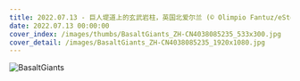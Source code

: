 ```yaml
---
title: 2022.07.13 - 巨人堤道上的玄武岩柱，英国北爱尔兰 (© Olimpio Fantuz/eStock Photo)
date: 2022.07.13 00:00:00
cover_index: /images/thumbs/BasaltGiants_ZH-CN4038085235_533x300.jpg
cover_detail: /images/BasaltGiants_ZH-CN4038085235_1920x1080.jpg
---
```


![BasaltGiants](/images/BasaltGiants_ZH-CN4038085235_1920x1080.jpg)
